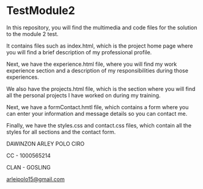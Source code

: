 # TestModule2

In this repository, you will find the multimedia and code files for the solution to the module 2 test.

It contains files such as index.html, which is the project home page where you will find a brief description of my professional profile.

Next, we have the experience.html file, where you will find my work experience section and a description of my responsibilities during those experiences.

We also have the projects.html file, which is the section where you will find all the personal projects I have worked on during my training.

Next, we have a formContact.hmtl file, which contains a form where you can enter your information and message details so you can contact me.

Finally, we have the styles.css and contact.css files, which contain all the styles for all sections and the contact form.

DAWINZON ARLEY POLO CIRO 

CC - 1000565214

CLAN - GOSLING

arleipolo15@gmail.com
